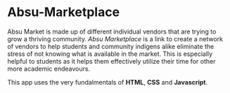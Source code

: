 # Absu-Marketplace
Absu Market is made up of different individual vendors that are trying to grow a thriving community. 
_Absu Marketplace_ is a link to create a network of vendors to help students and community indigens alike eliminate the stress of not knowing what is available in the market. This is especially helpful to students as it helps them effectively utilize their time for other more academic endeavours.

This app uses the very fundalmentals of **HTML**, **CSS** and **Javascript**.
